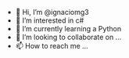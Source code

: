 - 👋 Hi, I’m @ignaciomg3
- 👀 I’m interested in  c#
- 🌱 I’m currently learning a Python
- 💞️ I’m looking to collaborate on ...
- 📫 How to reach me ...

<!---
ignaciomg3/ignaciomg3 is a ✨ special ✨ repository because its `README.md` (this file) appears on your GitHub profile.
You can click the Preview link to take a look at your changes.
--->
